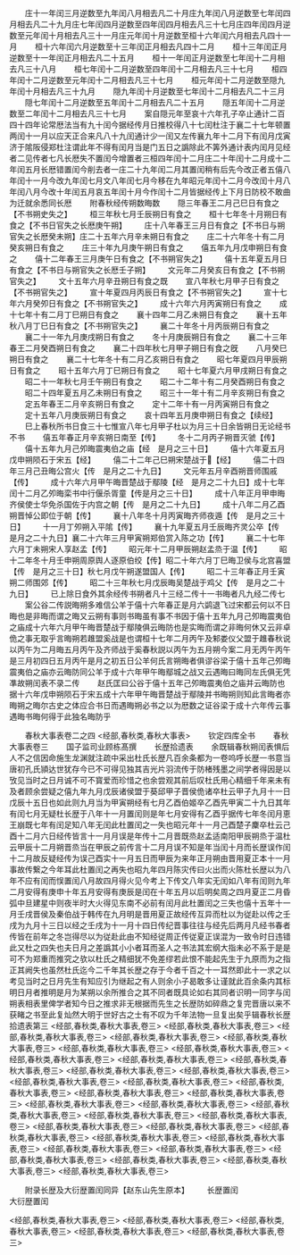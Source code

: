 <!-- { "loadSidebar": true } -->
　　庄十一年闰三月逆数至九年闰八月相去凡二十月庄九年闰八月逆数至七年闰四月相去凡二十九月庄七年闰四月逆数至四年闰四月相去凡三十七月庄四年闰四月逆数至元年闰十月相去凡三十一月庄元年闰十月逆数至桓十六年闰六月相去凡四十一月
　　桓十六年闰六月逆数至十三年闰正月相去凡四十二月
　　桓十三年闰正月逆数至十一年闰正月相去凡二十五月
　　桓十一年闰正月逆数至七年闰十二月相去凡三十八月
　　桓七年闰十二月逆数至四年闰十二月相去凡三十七月
　　桓四年闰十二月逆数至元年闰十二月相去凡三十七月
　　桓元年闰十二月逆数至隠九年闰十月相去凡三十九月
　　隠九年闰十月逆数至七年闰十二月相去凡二十三月
　　隠七年闰十二月逆数至五年闰十二月相去凡二十五月
　　隠五年闰十二月逆数至二年闰十二月相去凡三十七月
　　案自隠元年至哀十六年孔子卒止通计二百四十四年论常厯法当有九十闰今据经传月日推校得八十七闰杜注于襄二十七年顿置两闰十一月以应天正合来凡八十九闰通计少一闰又左传襄九年十二月下有闰月戊寅济于隂阪侵郑杜注谓此年不得有闰月当是门五日之譌除此不筭外通计表内闰月见经者二见传者七凡长厯失不置闰今增置者三桓四年闰十二月庄二十年闰十二月成十二年闰五月长厯错置闰今削去者一庄二十九年闰二月其置闰稍有后先今改正者五僖八年闰十一月今改九年闰七月文八年闰七月今移在九年昭元年闰十二月今改闰十月八年闰八月今改十年闰五月哀五年闰十月今作闰十二月皆据经传上下月日防校不敢曲为迁就余悉同长厯
　　附春秋经传朔数晦数
　　隠三年春王二月己巳日有食之【不书朔史失之】
　　桓三年秋七月壬辰朔日有食之
　　桓十七年冬十月朔日有食之【不书日官失之长厯庚午朔】
　　庄十八年春王三月日有食之【不书日与朔官失之长厯癸未朔】庄二十五年六月辛未朔日有食之
　　庄二十六年冬十有二月癸亥朔日有食之
　　庄三十年九月庚午朔日有食之
　　僖五年九月戊申朔日有食之
　　僖十二年春王三月庚午日有食之【不书朔官失之】
　　僖十五年夏五月日有食之【不书日与朔官失之长厯壬子朔】
　　文元年二月癸亥日有食之【不书朔官失之】
　　文十五年六月辛丑朔日有食之既
　　宣八年秋七月甲子日有食之【不书朔官失之】
　　宣十年夏四月丙辰日有食之【不书朔官失之】
　　宣十七年六月癸夘日有食之【不书朔官失之】
　　成十六年六月丙寅朔日有食之
　　成十七年十有二月丁巳朔日有食之
　　襄十四年二月乙未朔日有食之
　　襄十五年秋八月丁巳日有食之【不书朔官失之】
　　襄二十年冬十月丙辰朔日有食之
　　襄二十一年九月庚戌朔日有食之
　　冬十月庚辰朔日有食之
　　襄二十三年春王二月癸酉朔日有食之
　　襄二十四年秋七月甲子朔日有食之旣
　　八月癸巳朔日有食之
　　襄二十七年冬十有二月乙亥朔日有食之
　　昭七年夏四月甲辰朔日有食之
　　昭十五年六月丁巳朔日有食之
　　昭十七年夏六月甲戌朔日有食之
　　昭二十一年秋七月壬午朔日有食之
　　昭二十二年十有二月癸酉朔日有食之
　　昭二十四年夏五月乙未朔日有食之
　　昭三十一年十有二月辛亥朔日有食之
　　定五年春王二月辛亥朔日有食之
　　定十二年十有一月丙寅朔日有食之
　　定十五年八月庚辰朔日有食之
　　哀十四年五月庚申朔日有食之【续经】
　　巳上春秋所书日食三十七惟宣八年七月甲子杜以为月三十日余皆朔日无论经书不书
　　僖五年春正月辛亥朔日南至【传】
　　冬十二月丙子朔晋灭虢【传】
　　僖十五年九月己夘晦震夷伯之庙【经　是月之三十日】
　　僖十六年夏五月戊申朔陨石于宋五【经】
　　僖二十二年己巳朔宋楚战于【经】
　　僖二十四年三月己丑晦公宫火【传　是月之二十九日】
　　文元年五月辛酉朔晋师围戚【传】
　　成十六年六月甲午晦晋楚战于鄢陵【经　是月之二十九日】成十七年闰十二月乙夘晦栾书中行偃杀胥童【传是月之三十日】
　　成十八年正月甲申晦齐侯使士华免杀国佐于内宫之朝【传　是月之二十九日】
　　成十八年二月乙酉朔晋悼公即位于朝【传】
　　襄十八年冬十月丙寅晦齐师夜遁【传　是月之三十日】
　　十一月丁夘朔入平隂【传】
　　襄十九年夏五月壬辰晦齐灵公卒【传　是月之二十九日】襄二十六年三月甲寅朔郑伯赏入陈之功【传】
　　襄二十七年六月丁未朔宋人享赵孟【传】
　　昭元年十二月甲辰朔赵孟烝于温【传】
　　昭十二年冬十月壬申朔周原舆人逐原伯绞【传】昭二十年六月丁巳晦卫侯与北宫喜盟【传　是月之三十日】秋七月戊午朔遂盟国人【传】
　　昭二十三年春正月壬寅朔二师围郊【传】
　　昭二十三年秋七月戊辰晦吴楚战于鸡父【传　是月之二十九日】
　　已上除日食外其余经传书朔者凡十三经二传十一书晦者凡九经二传七
　　案公谷二传説晦朔多难信公羊于僖十六年春正是月六鹢退飞过宋都云何以不日晦也是非晦而谓之晦又云朔有事则书晦虽有事不书因于僖十五年九月己夘晦震夷伯之庙成十六年六月甲午晦晋楚战于鄢陵俱云晦防也是实晦而谓之非晦何休又云非卓佹之事无取乎言晦朔若趡盟奚战是也谓桓十七年二月丙午及邾娄仪父盟于趡春秋说以丙午为二月晦五月丙午及齐师战于奚春秋説以丙午为五月朔今案二月无丙午丙午是三月初四日五月丙午是月之初五日公羊何氏言朔晦者俱谬谷梁于僖十五年己夘晦震夷伯之庙亦云晦防同公羊于成十六年甲午晦鄢城之战又云遇晦曰晦同左氏俱无凭凖故朔闰表不录二传
　　赵氏匡曰公谷于僖十五年己夘晦震夷伯之庙并云晦防也据十六年戊申朔陨石于宋五成十六年甲午晦晋楚战于鄢陵并书晦朔则知此言晦者亦晦朔之晦尔古史之体应合书日而遇晦朔必书之以为厯数之证谷梁于成十六年传云事遇晦书晦何得于此独名晦防乎












　　春秋大事表卷二之四
<经部,春秋类,春秋大事表>
　　钦定四库全书
　　春秋大事表卷三
　　国子监司业顾栋髙撰
　　长歴拾遗表
　　余既辑春秋朔闰表惧后人不之信因命施生龙渊就注疏中采出杜氏长歴凡百余条都为一卷呜呼长歴一书意当唐初孔氏頴达世犹存今已不可得见独其吉光片羽流传于防楮残墨之间学者得因是以攷见当时之日月诚不可不寳爱而珍惜之也余尝观其前后叹杜氏用心精细千年来未有及者顾余尝疑之僖九年九月戊辰诸侯盟于葵邱甲子晋侯佹诸卒杜云甲子九月十一日戊辰十五日也如此则九月当为甲寅朔经有七月乙酉伯姬卒乙酉先甲寅二十九日其年有闰七月无疑杜长歴于八年十一月置闰则是年七月安得有乙酉乎据传七年冬闰月恵王崩既七年有闰足知八年无闰此杜置闰之一失也昭元年十一月己酉楚子麇卒杜云己酉十二月六日经传皆言十一月月误是年传十二月晋既烝赵孟适南阳甲辰朔烝于温杜云甲辰十二月朔晋烝当在甲辰之前传言十二月月误不知是年当闰十月而长歴误作闰十二月故反疑经传为误己酉实十一月五日而甲辰为来年正月朔由晋用夏正本十一月事故传繋之今年耳此杜置闰之再失也昭九年四月陈灾传曰火出而火陈杜长歴以为八年不应有闰而悮置闰八月故四月得火见今考上下传文八年实无闰如八年有闰则九年二月安得有庚申十年五月安得有庚辰是闰在十年五月以后明矣周之四月夏正二月昏弧中旦建星中则夜半时大火得见东南不必前有闰月此杜置闰之三失也僖十五年十一月壬戌晋侯及秦伯战于韩传在九月明是晋用夏正故经传互异而杜以为従赴以传之壬戌为九月十三日以经之壬戌为十一月十四日传纪晋事往往与经先后两月凡经书春者传皆在前年之冬岂得尽以为従赴此由不知经従周正传従夏正误混为一致令时日违错此又杜之四失也夫日月之差譌其小小者耳而圣人之书法其宏纲大指未必不系于是是可不为郑重而推究之欤以杜氏之精细犹不免差缪若此恨不能起先生于九原而为之指正其阙失也虽然杜氏迄今二千年其长歴之存于今者千百之十一耳然即此十一求之以考见当时之日月先生有知应引为继起之有人则余小子曷敢多让谨就此百余条内其标明日月者推明是月为某朔以余所推合之其不同者既具论如右其同者识明一同字与闰朔表相表里俾学者知今日之推求非无根据而先生之长歴防如碎鼎之复完晋唐以来不获睹之书至此复灿然大明于世好古之士有不叹为千年法物一旦复出矣乎辑春秋长歴拾遗表第三
<经部,春秋类,春秋大事表,卷三>
<经部,春秋类,春秋大事表,卷三>
<经部,春秋类,春秋大事表,卷三>
<经部,春秋类,春秋大事表,卷三>
<经部,春秋类,春秋大事表,卷三>
<经部,春秋类,春秋大事表,卷三>
<经部,春秋类,春秋大事表,卷三>
<经部,春秋类,春秋大事表,卷三>
<经部,春秋类,春秋大事表,卷三>
<经部,春秋类,春秋大事表,卷三>
<经部,春秋类,春秋大事表,卷三>
<经部,春秋类,春秋大事表,卷三>
<经部,春秋类,春秋大事表,卷三>
<经部,春秋类,春秋大事表,卷三>
<经部,春秋类,春秋大事表,卷三>
<经部,春秋类,春秋大事表,卷三>
<经部,春秋类,春秋大事表,卷三>
<经部,春秋类,春秋大事表,卷三>
<经部,春秋类,春秋大事表,卷三>
<经部,春秋类,春秋大事表,卷三>
<经部,春秋类,春秋大事表,卷三>
<经部,春秋类,春秋大事表,卷三>
<经部,春秋类,春秋大事表,卷三>
<经部,春秋类,春秋大事表,卷三>
<经部,春秋类,春秋大事表,卷三>
<经部,春秋类,春秋大事表,卷三>
<经部,春秋类,春秋大事表,卷三>
<经部,春秋类,春秋大事表,卷三>
<经部,春秋类,春秋大事表,卷三>
<经部,春秋类,春秋大事表,卷三>
<经部,春秋类,春秋大事表,卷三>
<经部,春秋类,春秋大事表,卷三>
<经部,春秋类,春秋大事表,卷三>







　　附录长歴及大衍歴置闰同异【赵东山先生原本】
　　长歴置闰　　　　　　　大衍歴置闰







<经部,春秋类,春秋大事表,卷三>
<经部,春秋类,春秋大事表,卷三>
<经部,春秋类,春秋大事表,卷三>
<经部,春秋类,春秋大事表,卷三>
<经部,春秋类,春秋大事表,卷三>
